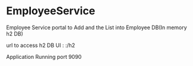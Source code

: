 # EmployeeService
Employee Service portal to Add and the List into Employee DB(In memory h2 DB)

url to access h2 DB UI : <IP>:<PORT>/h2
  
Application Running port 9090
